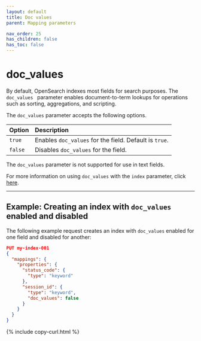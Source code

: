 ```yaml
---
layout: default
title: Doc values
parent: Mapping parameters

nav_order: 25
has_children: false
has_toc: false
---
```


# doc_values

By default, OpenSearch indexes most fields for search purposes. The `doc_values ` parameter enables document-to-term lookups for operations such as sorting, aggregations, and scripting.

The `doc_values` parameter accepts the following options.

Option | Description
:--- | :---
`true` | Enables `doc_values` for the field. Default is `true`.
`false` | Disables `doc_values` for the field.

The `doc_values` parameter is not supported for use in text fields.

For more information on using `doc_values` with the `index` parameter, click [here]({{site.url}}{{site.baseurl}}/field-types/mapping-parameters/index-parameter/#index-and-doc-values).

---

## Example: Creating an index with `doc_values` enabled and disabled

The following example request creates an index with `doc_values` enabled for one field and disabled for another:

```json
PUT my-index-001
{
  "mappings": {
    "properties": {
      "status_code": { 
        "type": "keyword"
      },
      "session_id": { 
        "type": "keyword",
        "doc_values": false
      }
    }
  }
}
```
{% include copy-curl.html %}
